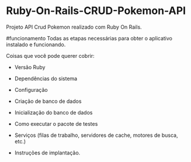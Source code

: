 # Ruby-On-Rails-CRUD-Pokemon-API

Projeto API Crud Pokemon realizado com Ruby On Rails.

#funcionamento
Todas as etapas necessárias para obter o
aplicativo instalado e funcionando.

Coisas que você pode querer cobrir:

* Versão Ruby

* Dependências do sistema

* Configuração

* Criação de banco de dados

* Inicialização do banco de dados

* Como executar o pacote de testes

* Serviços (filas de trabalho, servidores de cache, motores de busca, etc.)

* Instruções de implantação.
